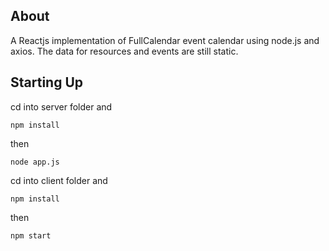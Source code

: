 ## About

A Reactjs implementation of FullCalendar event calendar using node.js and axios.
The data for resources and events are still static.

## Starting Up

cd into server folder and

```
npm install
```

then

```
node app.js
```

cd into client folder and

```
npm install
```

then

```
npm start
```
